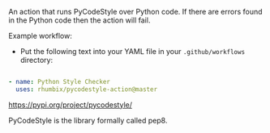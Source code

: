 An action that runs PyCodeStyle over Python code. If there are errors found in the Python code then the action will fail.

Example workflow:
* Put the following text into your YAML file in your `.github/workflows` directory:
```yaml

- name: Python Style Checker
  uses: rhumbix/pycodestyle-action@master
```

https://pypi.org/project/pycodestyle/

PyCodeStyle is the library formally called pep8.
